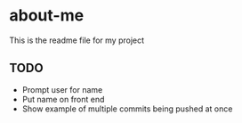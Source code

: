 # about-me

This is the readme file for my project

## TODO

- Prompt user for name
- Put name on front end
- Show example of multiple commits being pushed at once
